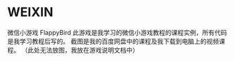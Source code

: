 # WEIXIN
微信小游戏 FlappyBird
此游戏是我学习的微信小游戏教程的课程实例，所有代码是我学习教程后写的。
截图是我的百度网盘中的课程及我下载到电脑上的视频课程。
（此处无法放图，我放在游戏说明文档中）

